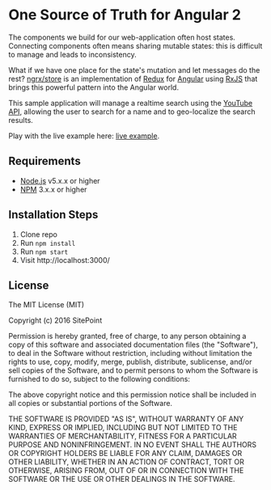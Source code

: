 # One Source of Truth for Angular 2

The components we build for our web-application often host states. Connecting components often means sharing mutable states: this is difficult to manage and leads to inconsistency.

What if we have one place for the state's mutation and let messages do the rest? [ngrx/store](https://github.com/ngrx/store) is an implementation of [Redux](https://github.com/reactjs/redux) for [Angular](https://angular.io/) using [RxJS](http://reactivex.io/rxjs/) that brings this powerful pattern into the Angular world.

This sample application will manage a realtime search using the [YouTube API](https://developers.google.com/youtube/v3/), allowing the user to search for a name and to geo-localize the search results.

Play with the live example here: [live example](https://sitepoint-editors.github.io/one-source-of-truth-for-angular/).

## Requirements

* [Node.js](http://nodejs.org/) v5.x.x or higher
* [NPM](https://www.npmjs.com/) 3.x.x or higher

## Installation Steps

1. Clone repo
2. Run `npm install`
3. Run `npm start`
4. Visit http://localhost:3000/

## License

The MIT License (MIT)

Copyright (c) 2016 SitePoint

Permission is hereby granted, free of charge, to any person obtaining a copy of this software and associated documentation files (the "Software"), to deal in the Software without restriction, including without limitation the rights to use, copy, modify, merge, publish, distribute, sublicense, and/or sell copies of the Software, and to permit persons to whom the Software is furnished to do so, subject to the following conditions:

The above copyright notice and this permission notice shall be included in all copies or substantial portions of the Software.

THE SOFTWARE IS PROVIDED "AS IS", WITHOUT WARRANTY OF ANY KIND, EXPRESS OR IMPLIED, INCLUDING BUT NOT LIMITED TO THE WARRANTIES OF MERCHANTABILITY, FITNESS FOR A PARTICULAR PURPOSE AND NONINFRINGEMENT. IN NO EVENT SHALL THE AUTHORS OR COPYRIGHT HOLDERS BE LIABLE FOR ANY CLAIM, DAMAGES OR OTHER LIABILITY, WHETHER IN AN ACTION OF CONTRACT, TORT OR OTHERWISE, ARISING FROM, OUT OF OR IN CONNECTION WITH THE SOFTWARE OR THE USE OR OTHER DEALINGS IN THE SOFTWARE.
